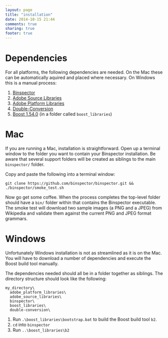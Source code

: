 ```yaml
---
layout: page
title: "installation"
date: 2014-10-15 21:44
comments: true
sharing: true
footer: true
---
```


# Dependencies

For all platforms, the following dependencies are needed. On the Mac these can be automatically aquired and placed where necessary. On Windows this is a manual process:

 1. [Binspector](https://github.com/binspector/binspector)
 1. [Adobe Source Libraries](https://github.com/stlab/adobe_source_libraries)
 1. [Adobe Platform Libraries](https://github.com/stlab/adobe_platform_libraries)
 1. [Double-Conversion](https://github.com/stlab/double-conversion)
 1. [Boost 1.54.0](http://sourceforge.net/projects/boost/files/boost/1.54.0/) (in a folder called `boost_libraries`)

# Mac

If you are running a Mac, installation is straightforward. Open up a terminal window to the folder you want to contain your Binspector installation. Be aware that several support folders will be created as siblings to the main `binspector/` folder.

Copy and paste the following into a terminal window:

```
git clone https://github.com/binspector/binspector.git && ./binspector/smoke_test.sh
```

Now go get some coffee. When the process completes the top-level folder should have a `bin/` folder within that contains the Binspector executable. The smoke test will download two sample images (a PNG and a JPEG) from Wikipedia and validate them against the current PNG and JPEG format grammars.

# Windows

Unfortunately Windows installation is not as streamlined as it is on the Mac. You will have to download a number of dependencies and execute the Boost build tool manually.

The dependencies needed should all be in a folder together as siblings. The directory structure should look like the following:

```
my_directory\
  adobe_platform_libraries\
  adobe_source_libraries\
  binspector\
  boost_libraries\
  double-conversion\
```

 1. Run `.\boost_libraries\bootstrap.bat` to build the Boost build tool `b2`.
 1. `cd` into `binspector`
 1. Run `..\boost_libraries\b2`
